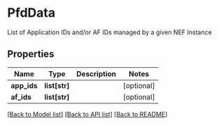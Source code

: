 # PfdData

List of Application IDs and/or AF IDs managed by a given NEF Instance
## Properties
Name | Type | Description | Notes
------------ | ------------- | ------------- | -------------
**app_ids** | **list[str]** |  | [optional] 
**af_ids** | **list[str]** |  | [optional] 

[[Back to Model list]](../README.md#documentation-for-models) [[Back to API list]](../README.md#documentation-for-api-endpoints) [[Back to README]](../README.md)


